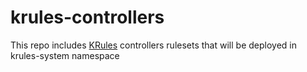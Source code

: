 # krules-controllers

This repo includes [KRules](https://github.com/airspot-dev/krules) controllers rulesets that will be deployed in krules-system namespace

